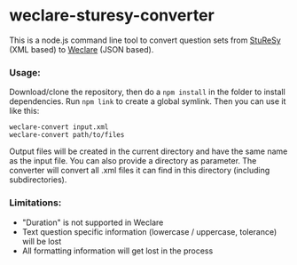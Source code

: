 # weclare-sturesy-converter

This is a node.js command line tool to convert question sets from [StuReSy](https://github.com/sturesy) (XML based) to [Weclare](https://github.com/pReya/weclare) (JSON based).

### Usage:
Download/clone the repository, then do a `npm install` in the folder to install dependencies. Run `npm link` to create a global symlink. Then you can use it like this:
```
weclare-convert input.xml
weclare-convert path/to/files
```

Output files will be created in the current directory and have the same name as the input file. You can also provide a directory as parameter. The converter will convert all .xml files it can find in this directory (including subdirectories).

### Limitations:
- "Duration" is not supported in Weclare
- Text question specific information (lowercase / uppercase, tolerance) will be lost
- All formatting information will get lost in the process
